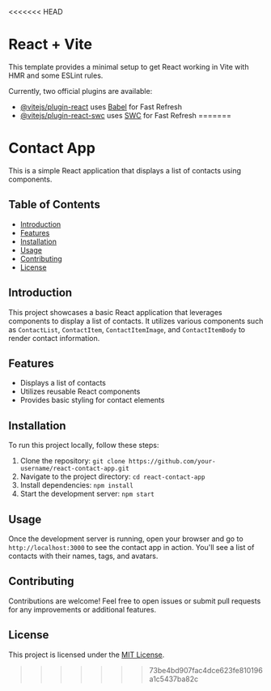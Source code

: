 <<<<<<< HEAD
# React + Vite

This template provides a minimal setup to get React working in Vite with HMR and some ESLint rules.

Currently, two official plugins are available:

- [@vitejs/plugin-react](https://github.com/vitejs/vite-plugin-react/blob/main/packages/plugin-react/README.md) uses [Babel](https://babeljs.io/) for Fast Refresh
- [@vitejs/plugin-react-swc](https://github.com/vitejs/vite-plugin-react-swc) uses [SWC](https://swc.rs/) for Fast Refresh
=======
# Contact App

This is a simple React application that displays a list of contacts using components.

## Table of Contents

- [Introduction](#introduction)
- [Features](#features)
- [Installation](#installation)
- [Usage](#usage)
- [Contributing](#contributing)
- [License](#license)

## Introduction

This project showcases a basic React application that leverages components to display a list of contacts. It utilizes various components such as `ContactList`, `ContactItem`, `ContactItemImage`, and `ContactItemBody` to render contact information.

## Features

- Displays a list of contacts
- Utilizes reusable React components
- Provides basic styling for contact elements

## Installation

To run this project locally, follow these steps:

1. Clone the repository: `git clone https://github.com/your-username/react-contact-app.git`
2. Navigate to the project directory: `cd react-contact-app`
3. Install dependencies: `npm install`
4. Start the development server: `npm start`

## Usage

Once the development server is running, open your browser and go to `http://localhost:3000` to see the contact app in action. You'll see a list of contacts with their names, tags, and avatars.

## Contributing

Contributions are welcome! Feel free to open issues or submit pull requests for any improvements or additional features.

## License

This project is licensed under the [MIT License](LICENSE).
>>>>>>> 73be4bd907fac4dce623fe810196a1c5437ba82c
